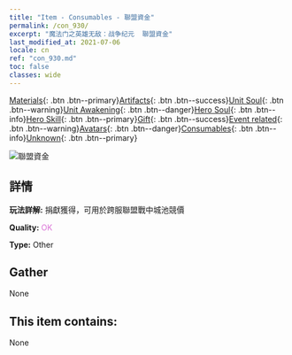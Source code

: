 ```yaml
---
title: "Item - Consumables - 聯盟資金"
permalink: /con_930/
excerpt: "魔法门之英雄无敌：战争纪元  聯盟資金"
last_modified_at: 2021-07-06
locale: cn
ref: "con_930.md"
toc: false
classes: wide
---
```

 [Materials](/ItemsCN/){: .btn .btn--primary}[Artifacts](/ItemsCN/Artifacts/){: .btn .btn--success}[Unit Soul](/ItemsCN/UnitSoul/){: .btn .btn--warning}[Unit Awakening](/ItemsCN/UnitAwakening/){: .btn .btn--danger}[Hero Soul](/ItemsCN/HeroSoul/){: .btn .btn--info}[Hero Skill](/ItemsCN/HeroSkill/){: .btn .btn--primary}[Gift](/ItemsCN/Gift/){: .btn .btn--success}[Event related](/ItemsCN/Events/){: .btn .btn--warning}[Avatars](/ItemsCN/Avatars/){: .btn .btn--danger}[Consumables](/ItemsCN/Consumables/){: .btn .btn--info}[Unknown](/ItemsCN/Unknown/){: .btn .btn--primary}

 ![聯盟資金](/images/t/i_40018.png)

## 詳情
 **玩法詳解:** 捐獻獲得，可用於跨服聯盟戰中城池競價

 **Quality:** <span style="color: #DA70D6">OK</span>

 **Type:** Other

## Gather

  None

## This item contains:

  None

